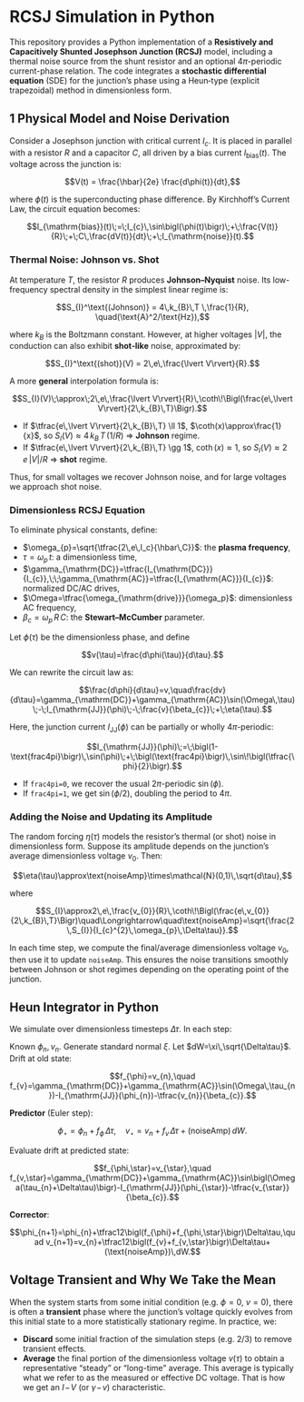 # RCSJ Simulation in Python

This repository provides a Python implementation of a **Resistively and Capacitively Shunted Josephson Junction (RCSJ)** model, including a thermal noise source from the shunt resistor and an optional $4\pi$-periodic current-phase relation. The code integrates a **stochastic differential equation** (SDE) for the junction’s phase using a Heun‐type (explicit trapezoidal) method in dimensionless form.

## 1  Physical Model and Noise Derivation

Consider a Josephson junction with critical current $I_{c}$. It is placed in parallel with a resistor $R$ and a capacitor $C$, all driven by a bias current $I_{\mathrm{bias}}(t)$. The voltage across the junction is:

$$V(t) = \frac{\hbar}{2e} \frac{d\phi(t)}{dt},$$

where $\phi(t)$ is the superconducting phase difference. By Kirchhoff’s Current Law, the circuit equation becomes:

$$I_{\mathrm{bias}}(t)\;=\;I_{c}\,\sin\bigl(\phi(t)\bigr)\;+\;\frac{V(t)}{R}\;+\;C\,\frac{dV(t)}{dt}\;+\;I_{\mathrm{noise}}(t).$$

### Thermal Noise: Johnson vs. Shot

At temperature $T$, the resistor $R$ produces **Johnson–Nyquist** noise. Its low-frequency spectral density in the simplest linear regime is:

$$S_{I}^\text{(Johnson)} = 4\,k_{B}\,T \,\frac{1}{R}, \quad(\text{A}^2/\text{Hz}),$$

where $k_B$ is the Boltzmann constant. However, at higher voltages $\lvert V\rvert$, the conduction can also exhibit **shot‐like** noise, approximated by:

$$S_{I}^\text{(shot)}(V) = 2\,e\,\frac{\lvert V\rvert}{R}.$$

A more **general** interpolation formula is:

$$S_{I}(V)\;\approx\;2\,e\,\frac{\lvert V\rvert}{R}\,\coth\!\Bigl(\frac{e\,\lvert V\rvert}{2\,k_{B}\,T}\Bigr).$$

- If $\tfrac{e\,\lvert V\rvert}{2\,k_{B}\,T} \ll 1$, $\coth(x)\approx\frac{1}{x}$, so $S_{I}(V)\approx 4\,k_B\,T\,(1/R)$ => **Johnson** regime.
- If $\tfrac{e\,\lvert V\rvert}{2\,k_{B}\,T} \gg 1$, $\coth(x)\approx 1$, so $S_{I}(V)\approx 2\,e\,\lvert V\rvert/R$ => **shot** regime.

Thus, for small voltages we recover Johnson noise, and for large voltages we approach shot noise.

### Dimensionless RCSJ Equation

To eliminate physical constants, define:

- $\omega_{p}=\sqrt{\tfrac{2\,e\,I_c}{\hbar\,C}}$: the **plasma frequency**,
- $\tau=\omega_{p}\,t$: a dimensionless time,
- $\gamma_{\mathrm{DC}}=\tfrac{I_{\mathrm{DC}}}{I_{c}},\;\;\gamma_{\mathrm{AC}}=\tfrac{I_{\mathrm{AC}}}{I_{c}}$: normalized DC/AC drives,
- $\Omega=\tfrac{\omega_{\mathrm{drive}}}{\omega_p}$: dimensionless AC frequency,
- $\beta_{c} = \omega_{p}\,R\,C$: the **Stewart–McCumber** parameter.

Let $\phi(\tau)$ be the dimensionless phase, and define

$$v(\tau)=\frac{d\phi(\tau)}{d\tau}.$$

We can rewrite the circuit law as:

$$\frac{d\phi}{d\tau}=v,\quad\frac{dv}{d\tau}=\gamma_{\mathrm{DC}}+\gamma_{\mathrm{AC}}\sin(\Omega\,\tau)\;-\;I_{\mathrm{JJ}}(\phi)\;-\;\frac{v}{\beta_{c}}\;+\;\eta(\tau).$$

Here, the junction current $I_{\mathrm{JJ}}(\phi)$ can be partially or wholly $4\pi$-periodic:

$$I_{\mathrm{JJ}}(\phi)\;=\;\bigl(1-\text{frac4pi}\bigr)\,\sin(\phi)\;+\;\bigl(\text{frac4pi}\bigr)\,\sin\!\bigl(\tfrac{\phi}{2}\bigr).$$

- If `frac4pi=0`, we recover the usual $2\pi$-periodic $\sin(\phi)$.
- If `frac4pi=1`, we get $\sin(\phi/2)$, doubling the period to $4\pi$.

### Adding the Noise and Updating its Amplitude

The random forcing $\eta(\tau)$ models the resistor’s thermal (or shot) noise in dimensionless form. Suppose its amplitude depends on the junction’s average dimensionless voltage $v_{0}$. Then:

$$\eta(\tau)\approx\text{noiseAmp}\times\mathcal{N}(0,1)\,\sqrt{d\tau},$$

where

$$S_{I}\approx2\,e\,\frac{v_{0}}{R}\,\coth\!\Bigl(\frac{e\,v_{0}}{2\,k_{B}\,T}\Bigr)\quad\Longrightarrow\quad\text{noiseAmp}=\sqrt{\frac{2\,S_{I}}{I_{c}^{2}\,\omega_{p}\,\Delta\tau}}.$$

In each time step, we compute the final/average dimensionless voltage $v_{0}$, then use it to update `noiseAmp`. This ensures the noise transitions smoothly between Johnson or shot regimes depending on the operating point of the junction.

## Heun Integrator in Python

We simulate over dimensionless timesteps $\Delta\tau$. In each step:

Known $\phi_{n},v_{n}$. Generate standard normal $\xi$. Let $dW=\xi\,\sqrt{\Delta\tau}$.
Drift at old state:

   $$f_{\phi}=v_{n},\quad f_{v}=\gamma_{\mathrm{DC}}+\gamma_{\mathrm{AC}}\sin(\Omega\,\tau_{n})-I_{\mathrm{JJ}}(\phi_{n})-\tfrac{v_{n}}{\beta_{c}}.$$

**Predictor** (Euler step):
   
   $$\phi_{\star}=\phi_{n}+f_{\phi}\,\Delta\tau,\quad v_{\star}=v_{n}+f_{v}\,\Delta\tau+(\text{noiseAmp})\,dW.$$

Evaluate drift at predicted state:

   $$f_{\phi,\star}=v_{\star},\quad f_{v,\star}=\gamma_{\mathrm{DC}}+\gamma_{\mathrm{AC}}\sin\bigl(\Omega(\tau_{n}+\Delta\tau)\bigr)-I_{\mathrm{JJ}}(\phi_{\star})-\tfrac{v_{\star}}{\beta_{c}}.$$

 **Corrector**:

   $$\phi_{n+1}=\phi_{n}+\tfrac12\bigl(f_{\phi}+f_{\phi,\star}\bigr)\Delta\tau,\quad v_{n+1}=v_{n}+\tfrac12\bigl(f_{v}+f_{v,\star}\bigr)\Delta\tau+(\text{noiseAmp})\,dW.$$

## Voltage Transient and Why We Take the Mean

When the system starts from some initial condition (e.g. $\phi=0$, $v=0$), there is often a **transient** phase where the junction’s voltage quickly evolves from this initial state to a more statistically stationary regime. In practice, we:

- **Discard** some initial fraction of the simulation steps (e.g. 2/3) to remove transient effects.
- **Average** the final portion of the dimensionless voltage $v(\tau)$ to obtain a representative “steady” or “long-time” average. This average is typically what we refer to as the measured or effective DC voltage. That is how we get an $I\!-\!V$ (or $\gamma\!-\!v$) characteristic.
